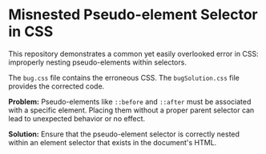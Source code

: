 # Misnested Pseudo-element Selector in CSS

This repository demonstrates a common yet easily overlooked error in CSS: improperly nesting pseudo-elements within selectors.

The `bug.css` file contains the erroneous CSS. The `bugSolution.css` file provides the corrected code.

**Problem:**
Pseudo-elements like `::before` and `::after` must be associated with a specific element. Placing them without a proper parent selector can lead to unexpected behavior or no effect.

**Solution:**
Ensure that the pseudo-element selector is correctly nested within an element selector that exists in the document's HTML.
